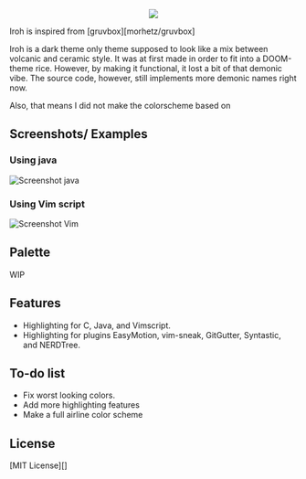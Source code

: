 <p align="center"><img src="https://i.imgur.com/gV3KaCN.png"></p>

Iroh is inspired from [gruvbox][morhetz/gruvbox]

Iroh is a dark theme only theme supposed to look like a mix between volcanic and 
ceramic style. It was at first made in order to fit into a DOOM-theme rice. 
However, by making it functional, it lost a bit of that demonic vibe.
The source code, however, still implements more demonic names right now.

Also, that means I did not make the colorscheme based on 

Screenshots/ Examples
---------------------

### Using java

![Screenshot java](https://i.imgur.com/ALslMCw.png)

### Using Vim script

![Screenshot Vim](https://i.imgur.com/uqRbmxQ.png?0)

Palette
-------

WIP

Features
--------

* Highlighting for C, Java, and Vimscript.
* Highlighting for plugins EasyMotion, vim-sneak, GitGutter, Syntastic, and NERDTree.

To-do list
----------

* Fix worst looking colors.
* Add more highlighting features
* Make a full airline color scheme

License
-------

[MIT License][]
